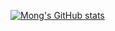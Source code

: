 
[![Mong's GitHub stats](https://github-readme-stats.vercel.app/api?username=quino0627)](https://github.com/anuraghazra/github-readme-stats)
